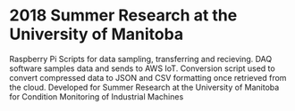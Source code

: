 # 2018 Summer Research at the University of Manitoba
Raspberry Pi Scripts for data sampling, transferring and recieving. DAQ software samples data and sends to AWS IoT. Conversion script used to convert compressed data to JSON and CSV formatting once retrieved from the cloud.
Developed for Summer Research at the University of Manitoba for Condition Monitoring of Industrial Machines
